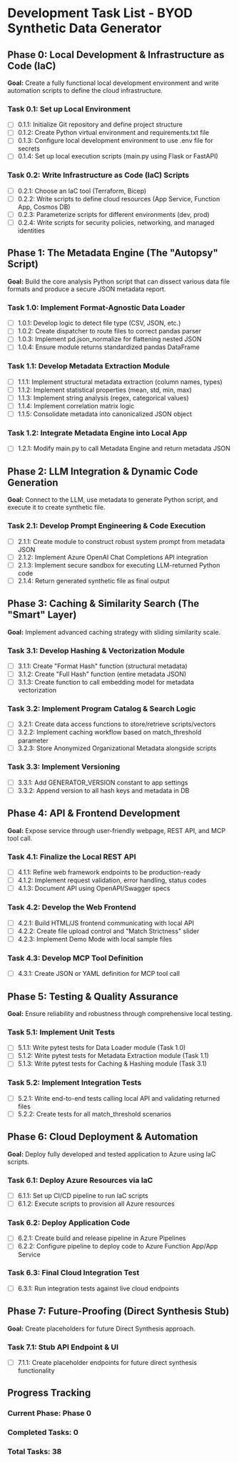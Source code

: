 # Development Task List - BYOD Synthetic Data Generator

## Phase 0: Local Development & Infrastructure as Code (IaC)
**Goal:** Create a fully functional local development environment and write automation scripts to define the cloud infrastructure.

### Task 0.1: Set up Local Environment
- [ ] 0.1.1: Initialize Git repository and define project structure
- [ ] 0.1.2: Create Python virtual environment and requirements.txt file  
- [ ] 0.1.3: Configure local development environment to use .env file for secrets
- [ ] 0.1.4: Set up local execution scripts (main.py using Flask or FastAPI)

### Task 0.2: Write Infrastructure as Code (IaC) Scripts
- [ ] 0.2.1: Choose an IaC tool (Terraform, Bicep)
- [ ] 0.2.2: Write scripts to define cloud resources (App Service, Function App, Cosmos DB)
- [ ] 0.2.3: Parameterize scripts for different environments (dev, prod)
- [ ] 0.2.4: Write scripts for security policies, networking, and managed identities

## Phase 1: The Metadata Engine (The "Autopsy" Script)
**Goal:** Build the core analysis Python script that can dissect various data file formats and produce a secure JSON metadata report.

### Task 1.0: Implement Format-Agnostic Data Loader
- [ ] 1.0.1: Develop logic to detect file type (CSV, JSON, etc.)
- [ ] 1.0.2: Create dispatcher to route files to correct pandas parser
- [ ] 1.0.3: Implement pd.json_normalize for flattening nested JSON
- [ ] 1.0.4: Ensure module returns standardized pandas DataFrame

### Task 1.1: Develop Metadata Extraction Module
- [ ] 1.1.1: Implement structural metadata extraction (column names, types)
- [ ] 1.1.2: Implement statistical properties (mean, std, min, max)
- [ ] 1.1.3: Implement string analysis (regex, categorical values)
- [ ] 1.1.4: Implement correlation matrix logic
- [ ] 1.1.5: Consolidate metadata into canonicalized JSON object

### Task 1.2: Integrate Metadata Engine into Local App
- [ ] 1.2.1: Modify main.py to call Metadata Engine and return metadata JSON

## Phase 2: LLM Integration & Dynamic Code Generation
**Goal:** Connect to the LLM, use metadata to generate Python script, and execute it to create synthetic file.

### Task 2.1: Develop Prompt Engineering & Code Execution
- [ ] 2.1.1: Create module to construct robust system prompt from metadata JSON
- [ ] 2.1.2: Implement Azure OpenAI Chat Completions API integration
- [ ] 2.1.3: Implement secure sandbox for executing LLM-returned Python code
- [ ] 2.1.4: Return generated synthetic file as final output

## Phase 3: Caching & Similarity Search (The "Smart" Layer)
**Goal:** Implement advanced caching strategy with sliding similarity scale.

### Task 3.1: Develop Hashing & Vectorization Module
- [ ] 3.1.1: Create "Format Hash" function (structural metadata)
- [ ] 3.1.2: Create "Full Hash" function (entire metadata JSON)
- [ ] 3.1.3: Create function to call embedding model for metadata vectorization

### Task 3.2: Implement Program Catalog & Search Logic
- [ ] 3.2.1: Create data access functions to store/retrieve scripts/vectors
- [ ] 3.2.2: Implement caching workflow based on match_threshold parameter
- [ ] 3.2.3: Store Anonymized Organizational Metadata alongside scripts

### Task 3.3: Implement Versioning
- [ ] 3.3.1: Add GENERATOR_VERSION constant to app settings
- [ ] 3.3.2: Append version to all hash keys and metadata in DB

## Phase 4: API & Frontend Development
**Goal:** Expose service through user-friendly webpage, REST API, and MCP tool call.

### Task 4.1: Finalize the Local REST API
- [ ] 4.1.1: Refine web framework endpoints to be production-ready
- [ ] 4.1.2: Implement request validation, error handling, status codes
- [ ] 4.1.3: Document API using OpenAPI/Swagger specs

### Task 4.2: Develop the Web Frontend
- [ ] 4.2.1: Build HTML/JS frontend communicating with local API
- [ ] 4.2.2: Create file upload control and "Match Strictness" slider
- [ ] 4.2.3: Implement Demo Mode with local sample files

### Task 4.3: Develop MCP Tool Definition
- [ ] 4.3.1: Create JSON or YAML definition for MCP tool call

## Phase 5: Testing & Quality Assurance
**Goal:** Ensure reliability and robustness through comprehensive local testing.

### Task 5.1: Implement Unit Tests
- [ ] 5.1.1: Write pytest tests for Data Loader module (Task 1.0)
- [ ] 5.1.2: Write pytest tests for Metadata Extraction module (Task 1.1)
- [ ] 5.1.3: Write pytest tests for Caching & Hashing module (Task 3.1)

### Task 5.2: Implement Integration Tests
- [ ] 5.2.1: Write end-to-end tests calling local API and validating returned files
- [ ] 5.2.2: Create tests for all match_threshold scenarios

## Phase 6: Cloud Deployment & Automation
**Goal:** Deploy fully developed and tested application to Azure using IaC scripts.

### Task 6.1: Deploy Azure Resources via IaC
- [ ] 6.1.1: Set up CI/CD pipeline to run IaC scripts
- [ ] 6.1.2: Execute scripts to provision all Azure resources

### Task 6.2: Deploy Application Code
- [ ] 6.2.1: Create build and release pipeline in Azure Pipelines
- [ ] 6.2.2: Configure pipeline to deploy code to Azure Function App/App Service

### Task 6.3: Final Cloud Integration Test
- [ ] 6.3.1: Run integration tests against live cloud endpoints

## Phase 7: Future-Proofing (Direct Synthesis Stub)
**Goal:** Create placeholders for future Direct Synthesis approach.

### Task 7.1: Stub API Endpoint & UI
- [ ] 7.1.1: Create placeholder endpoints for future direct synthesis functionality

## Progress Tracking

### Current Phase: Phase 0
### Completed Tasks: 0
### Total Tasks: 38